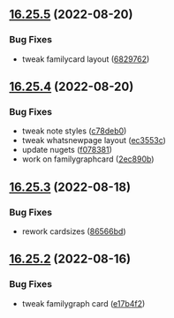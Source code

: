 ## [16.25.5](https://github.com/phandcock/GrampsView/compare/v16.25.4...v16.25.5) (2022-08-20)


### Bug Fixes

* tweak familycard layout ([6829762](https://github.com/phandcock/GrampsView/commit/68297623025e2515cee603d229b3586fa526266c))



## [16.25.4](https://github.com/phandcock/GrampsView/compare/v16.25.3...v16.25.4) (2022-08-20)


### Bug Fixes

* tweak note styles ([c78deb0](https://github.com/phandcock/GrampsView/commit/c78deb04d2de66a007c3e91008f7444d64809217))
* tweak whatsnewpage layout ([ec3553c](https://github.com/phandcock/GrampsView/commit/ec3553cf9fd817b9202ed58d880c42ae2279b7dc))
* update nugets ([f078381](https://github.com/phandcock/GrampsView/commit/f078381a18a11915f514c833b98153b93930d97f))
* work on familygraphcard ([2ec890b](https://github.com/phandcock/GrampsView/commit/2ec890b62bcf5352f7916b6914af10e8ab60f41f))



## [16.25.3](https://github.com/phandcock/GrampsView/compare/v16.25.2...v16.25.3) (2022-08-18)


### Bug Fixes

* rework cardsizes ([86566bd](https://github.com/phandcock/GrampsView/commit/86566bddfcabbc28505983bb1739e5218c8f68b3))



## [16.25.2](https://github.com/phandcock/GrampsView/compare/v16.25.1...v16.25.2) (2022-08-16)


### Bug Fixes

* tweak familygraph card ([e17b4f2](https://github.com/phandcock/GrampsView/commit/e17b4f2f436039e91a1d083e33be6bc98789d8fd))



